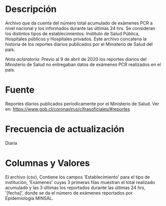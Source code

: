# Descripción
Archivo que da cuenta del número total acumulado de exámenes PCR a nivel nacional y los informados durante las últimas 24 hrs. Se consideran los distintos tipos de establecimientos: Instituto de Salud Pública, Hospitales públicos y Hospitales privados. Este archivo concatena la historia de los reportes diarios publicados por el Ministerio de Salud del país.

*Nota aclaratoria:* Previo al 9 de abril de 2020 los reportes diarios del Ministerio de Salud no entregaban datos de exámenes PCR realizados en el país.

# Fuente
Reportes diarios publicados períodicamente por el Ministerio de Salud. Ver en: https://www.gob.cl/coronavirus/cifrasoficiales/#reportes
 
# Frecuencia de actualización
Diaria

# Columnas y Valores

El archivo (csv), Contiene los campos 'Establecimiento' para el tipo de institución, 'Examenes' cuyas 3 primeras filas muestran el total realizado acumulado y las 3 últimas los reportados durante las últimas 24 hrs, '[fecha]', donde se da el número de exámenes reportados por Epidemiología MINSAL.
